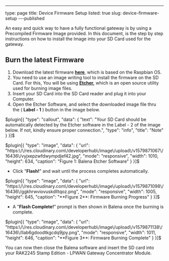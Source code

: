 ---
type: page
title: Device Firmware Setup
listed: true
slug: device-firmware-setup
---published

An easy and quick way to have a fully functional gateway is by using a Precompiled Firmware Image provided. In this document, is the step by step instructions on how to install the Image into your SD Card used for the gateway.

## Burn the latest Firmware

1. Download the latest firmware **[here](https://downloads.rakwireless.com/en/LoRa/RAK2245-Pi-HAT/Firmware/)**, which is based on the Raspbian OS.
2. You need to use an image writing tool to install the firmware on the SD Card. For this, You will be using **[Etcher](https://www.balena.io/etcher/),** which is an open source utility used for burning image files.
3. Insert your SD Card into the SD Card reader and plug it into your Computer.
4. Open the Etcher Software, and select the downloaded image file thru the ( **Label - 1** ) button in the image below.

$plugin[{
    "type": "callout",
    "data": {
        "text": "Your SD Card should be automatically detected by the Etcher software in the Label - 2 of the image below. If not, kindly ensure proper connection.",
        "type": "info",
        "title": "Note"
    }
}]$

$plugin[{
    "type": "image",
    "data": {
        "url": "https:\/\/res.cloudinary.com\/developerhub\/image\/upload\/v1579871067\/16436\/vyjxepzwfdwympdjef42.jpg",
        "mode": "responsive",
        "width": 1010,
        "height": 634,
        "caption": "Figure 1: Balena Etcher Software"
    }
}]$

- Click "**Flash!**" and wait until the process completes automatically.

$plugin[{
    "type": "image",
    "data": {
        "url": "https:\/\/res.cloudinary.com\/developerhub\/image\/upload\/v1579871098\/16436\/ggkhrwviovuskdlltqoz.png",
        "mode": "responsive",
        "width": 1005,
        "height": 645,
        "caption": "**Figure 2**: Firmware Burning Progress"
    }
}]$

- A "**Flash Complete!**" prompt is then shown in Balena once the burning is complete.

$plugin[{
    "type": "image",
    "data": {
        "url": "https:\/\/res.cloudinary.com\/developerhub\/image\/upload\/v1579871138\/16436\/llab6gdoodtkgcdq9jpy.png",
        "mode": "responsive",
        "width": 1011,
        "height": 646,
        "caption": "**Figure 3**: Firmware Burning Complete"
    }
}]$

You can now then close the Balena software and insert the SD card into your RAK2245 Stamp Edition - LPWAN Gateway Concentrator Module.

